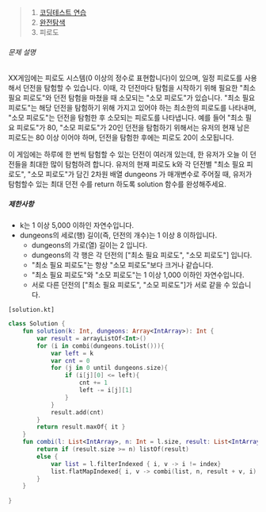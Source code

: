 > 1. [코딩테스트 연습](https://school.programmers.co.kr/learn/challenges)
> 2. [완전탐색](https://school.programmers.co.kr/learn/courses/30/parts/12230)
> 3. 피로도



###### 문제 설명

XX게임에는 피로도 시스템(0 이상의 정수로 표현합니다)이 있으며, 일정 피로도를 사용해서 던전을 탐험할 수 있습니다. 이때, 각 던전마다 탐험을 시작하기 위해 필요한 "최소 필요 피로도"와 던전 탐험을 마쳤을 때 소모되는 "소모 피로도"가 있습니다. "최소 필요 피로도"는 해당 던전을 탐험하기 위해 가지고 있어야 하는 최소한의 피로도를 나타내며, "소모 피로도"는 던전을 탐험한 후 소모되는 피로도를 나타냅니다. 예를 들어 "최소 필요 피로도"가 80, "소모 피로도"가 20인 던전을 탐험하기 위해서는 유저의 현재 남은 피로도는 80 이상 이어야 하며, 던전을 탐험한 후에는 피로도 20이 소모됩니다.

이 게임에는 하루에 한 번씩 탐험할 수 있는 던전이 여러개 있는데, 한 유저가 오늘 이 던전들을 최대한 많이 탐험하려 합니다. 유저의 현재 피로도 k와 각 던전별 "최소 필요 피로도", "소모 피로도"가 담긴 2차원 배열 dungeons 가 매개변수로 주어질 때, 유저가 탐험할수 있는 최대 던전 수를 return 하도록 solution 함수를 완성해주세요.

##### 제한사항

- k는 1 이상 5,000 이하인 자연수입니다.
- dungeons의 세로(행) 길이(즉, 던전의 개수)는 1 이상 8 이하입니다.
  - dungeons의 가로(열) 길이는 2 입니다.
  - dungeons의 각 행은 각 던전의 ["최소 필요 피로도", "소모 피로도"] 입니다.
  - "최소 필요 피로도"는 항상 "소모 피로도"보다 크거나 같습니다.
  - "최소 필요 피로도"와 "소모 피로도"는 1 이상 1,000 이하인 자연수입니다.
  - 서로 다른 던전의 ["최소 필요 피로도", "소모 피로도"]가 서로 같을 수 있습니다.



`[solution.kt]`

```kotlin
class Solution {
    fun solution(k: Int, dungeons: Array<IntArray>): Int {
        var result = arrayListOf<Int>()
        for (i in combi(dungeons.toList())){
            var left = k
            var cnt = 0
            for (j in 0 until dungeons.size){
                if (i[j][0] <= left){
                    cnt += 1
                    left -= i[j][1]
                }
            }
            result.add(cnt)
        }
        return result.maxOf{ it }
    }
    fun combi(l: List<IntArray>, n: Int = l.size, result: List<IntArray> = listOf(), index:Int = -1): List<List<IntArray>>{
        return if (result.size >= n) listOf(result)
        else {
            var list = l.filterIndexed { i, v -> i != index}
            list.flatMapIndexed{ i, v -> combi(list, n, result + v, i) }
        }
    }
    
}
```

